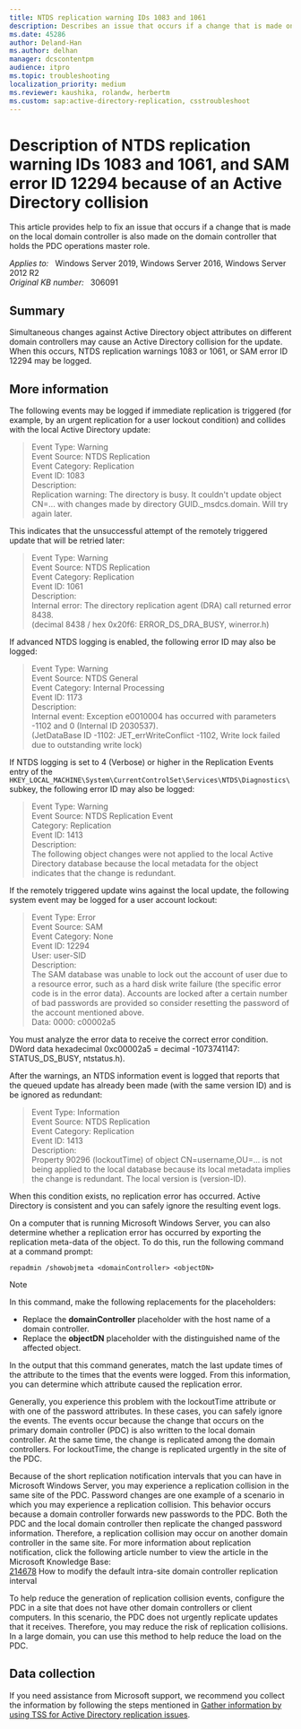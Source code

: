 ```yaml
---
title: NTDS replication warning IDs 1083 and 1061
description: Describes an issue that occurs if a change that is made on the local domain controller is also made on the domain controller that holds the PDC operations master role. In this scenario, the domain controllers may replicate the changes at the same time.
ms.date: 45286
author: Deland-Han
ms.author: delhan
manager: dcscontentpm
audience: itpro
ms.topic: troubleshooting
localization_priority: medium
ms.reviewer: kaushika, rolandw, herbertm
ms.custom: sap:active-directory-replication, csstroubleshoot
---
```

# Description of NTDS replication warning IDs 1083 and 1061, and SAM error ID 12294 because of an Active Directory collision

This article provides help to fix an issue that occurs if a change that is made on the local domain controller is also made on the domain controller that holds the PDC operations master role.

_Applies to:_ &nbsp; Windows Server 2019, Windows Server 2016, Windows Server 2012 R2  
_Original KB number:_ &nbsp; 306091

## Summary

Simultaneous changes against Active Directory object attributes on different domain controllers may cause an Active Directory collision for the update. When this occurs, NTDS replication warnings 1083 or 1061, or SAM error ID 12294 may be logged.

## More information

The following events may be logged if immediate replication is triggered (for example, by an urgent replication for a user lockout condition) and collides with the local Active Directory update:
> Event Type: Warning  
Event Source: NTDS Replication  
Event Category: Replication  
Event ID: 1083  
Description:  
Replication warning: The directory is busy. It couldn't update object CN=... with changes made by directory GUID._msdcs.domain. Will try again later.

This indicates that the unsuccessful attempt of the remotely triggered update that will be retried later:
> Event Type: Warning  
Event Source: NTDS Replication  
Event Category: Replication  
Event ID: 1061  
Description:  
Internal error: The directory replication agent (DRA) call returned error 8438.  
(decimal 8438 / hex 0x20f6: ERROR_DS_DRA_BUSY, winerror.h)

If advanced NTDS logging is enabled, the following error ID may also be logged:
> Event Type: Warning  
Event Source: NTDS General  
Event Category: Internal Processing  
Event ID: 1173  
Description:  
Internal event: Exception e0010004 has occurred with parameters -1102 and 0 (Internal ID 2030537).  
(JetDataBase ID -1102: JET_errWriteConflict -1102, Write lock failed due to outstanding write lock)  

If NTDS logging is set to 4 (Verbose) or higher in the Replication Events entry of the `HKEY_LOCAL_MACHINE\System\CurrentControlSet\Services\NTDS\Diagnostics\` subkey, the following error ID may also be logged:
> Event Type: Warning  
Event Source: NTDS Replication Event  
Category: Replication  
Event ID: 1413  
Description:  
The following object changes were not applied to the local Active Directory database because the local metadata for the object indicates that the change is redundant.

If the remotely triggered update wins against the local update, the following system event may be logged for a user account lockout:
> Event Type: Error  
Event Source: SAM  
Event Category: None  
Event ID: 12294  
User: user-SID  
Description:  
The SAM database was unable to lock out the account of user due to a resource error, such as a hard disk write failure (the specific error code is in the error data). Accounts are locked after a certain number of bad passwords are provided so consider resetting the password of the account mentioned above.  
Data: 0000: c00002a5  

You must analyze the error data to receive the correct error condition. DWord data hexadecimal 0xc00002a5 = decimal -1073741147: STATUS_DS_BUSY, ntstatus.h).

After the warnings, an NTDS information event is logged that reports that the queued update has already been made (with the same version ID) and is be ignored as redundant:
> Event Type: Information  
Event Source: NTDS Replication  
Event Category: Replication  
Event ID: 1413  
Description:  
Property 90296 (lockoutTime) of object CN=username,OU=... is not being applied to the local database because its local metadata implies the change is redundant. The local version is (version-ID).  

When this condition exists, no replication error has occurred. Active Directory is consistent and you can safely ignore the resulting event logs.

On a computer that is running Microsoft Windows Server, you can also determine whether a replication error has occurred by exporting the replication meta-data of the object. To do this, run the following command at a command prompt:

```console
repadmin /showobjmeta <domainController> <objectDN>  
```

> [!NOTE]
> In this command, make the following replacements for the placeholders:
>
> - Replace the **domainController** placeholder with the host name of a domain controller.
> - Replace the **objectDN** placeholder with the distinguished name of the affected object.

In the output that this command generates, match the last update times of the attribute to the times that the events were logged. From this information, you can determine which attribute caused the replication error.

Generally, you experience this problem with the lockoutTime attribute or with one of the password attributes. In these cases, you can safely ignore the events. The events occur because the change that occurs on the primary domain controller (PDC) is also written to the local domain controller. At the same time, the change is replicated among the domain controllers. For lockoutTime, the change is replicated urgently in the site of the PDC.

Because of the short replication notification intervals that you can have in Microsoft Windows Server, you may experience a replication collision in the same site of the PDC. Password changes are one example of a scenario in which you may experience a replication collision. This behavior occurs because a domain controller forwards new passwords to the PDC. Both the PDC and the local domain controller then replicate the changed password information. Therefore, a replication collision may occur on another domain controller in the same site. For more information about replication notification, click the following article number to view the article in the Microsoft Knowledge Base:  
[214678](https://support.microsoft.com/help/214678) How to modify the default intra-site domain controller replication interval

To help reduce the generation of replication collision events, configure the PDC in a site that does not have other domain controllers or client computers. In this scenario, the PDC does not urgently replicate updates that it receives. Therefore, you may reduce the risk of replication collisions. In a large domain, you can use this method to help reduce the load on the PDC.

## Data collection

If you need assistance from Microsoft support, we recommend you collect the information by following the steps mentioned in [Gather information by using TSS for Active Directory replication issues](../../windows-client/windows-troubleshooters/gather-information-using-tss-ad-replication.md).
